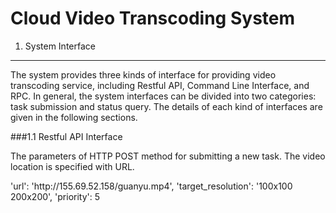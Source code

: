
Cloud Video Transcoding System
==============================


1. System Interface
-------------------

The system provides three kinds of interface for providing video transcoding service, including Restful API, Command Line Interface, and RPC. In general, the system interfaces can be divided into two categories: task submission and status query. The details of each kind of interfaces are given in the following sections.

###1.1 Restful API Interface

The parameters of HTTP POST method for submitting a new task. The video location is specified with URL. 

<html>
     'url': 'http://155.69.52.158/guanyu.mp4',
     'target_resolution': '100x100 200x200',
     'priority': 5
</html>
